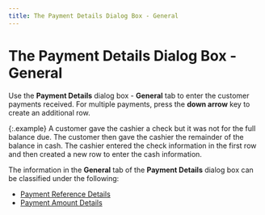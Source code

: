 ```yaml
---
title: The Payment Details Dialog Box - General
---
```


# The Payment Details Dialog Box - General 


Use the **Payment Details** dialog  box - **General** tab to enter the  customer payments received. For multiple payments, press the **down 
 arrow** key to create an additional row.


{:.example}
A customer gave the cashier a check but it  was not for the full balance due. The customer then gave the cashier the  remainder of the balance in cash. The cashier entered the check information  in the first row and then created a new row to enter the cash information.


The information in the **General**  tab of the **Payment Details** dialog  box can be classified under the following:

- [Payment  Reference Details]({{site.pos_baseurl}}/pos-trans/create-pos-doc/pos-receipts/payment-dlg/payment_reference_details_payment_details_dialog_pos_receipts.html)
- [Payment  Amount Details]({{site.pos_baseurl}}/pos-trans/create-pos-doc/pos-receipts/payment-dlg/payment_amount_details_payment_details_dialog_pos_receipts.html)

